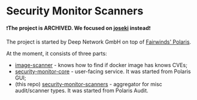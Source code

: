 # Security Monitor Scanners

:exclamation:**The project is ARCHIVED. We focused on [joseki](https://github.com/deepnetworkgmbh/joseki) instead**:exclamation:

The project is started by Deep Network GmbH on top of [Fairwinds' Polaris](https://github.com/FairwindsOps/polaris).

At the moment, it consists of three parts:

- [image-scanner](https://github.com/deepnetworkgmbh/image-scanner) - knows how to find if docker image has knows CVEs;
- [security-monitor-core](https://github.com/deepnetworkgmbh/security-monitor-core) - user-facing service. It was started from Polaris GUI;
- (this repo) [security-monitor-scanners](https://github.com/deepnetworkgmbh/security-monitor-scanners) - aggregator for misc audit/scanner types. It was started from Polaris Audit.
